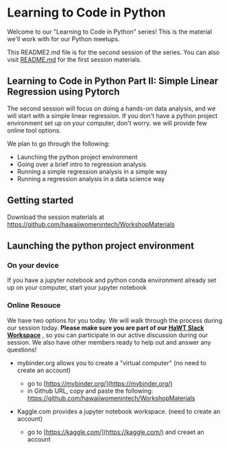 # Learning to Code in Python

Welcome to our "Learning to Code in Python" series! This is the material we'll work with for our Python meetups.  

This README2.md file is for the second session of the series.  You can also visit [README.md](https://github.com/hawaiiwomenintech/WorkshopMaterials/blob/master/python/README.md) for the first session materials.

## Learning to Code in Python Part II: Simple Linear Regression using Pytorch

The second session will focus on doing a hands-on data analysis, and we will start with a simple linear regression.
If you don't have a python project environment set up on your computer, don't worry. we will provide few online tool options. 

We plan to go through the following:
- Launching the python project environment
- Going over a brief intro to regression analysis
- Running a simple regression analysis in a simple way
- Running a regression analysis in a data science way

## Getting started
Download the session materials at https://github.com/hawaiiwomenintech/WorkshopMaterials

## Launching the python project environment

### On your device
If you have a jupyter notebook and python conda environment already set up on your computer, start your jupyter notebook

### Online Resouce
We have two options for you today.  We will walk through the process during our session today.
**Please make sure you are part of our [HaWT Slack Workspace](https://hawaiiwomenintech.herokuapp.com/)** , so you can participate in our active discussion during our session. We also have other members ready to help out and answer any questions!

* mybinder.org allows you to create a "virtual computer"   (no need to create an account)
  - go to [https://mybinder.org/](https://mybinder.org/)
  - in Github URL, copy and paste the following: https://github.com/hawaiiwomenintech/WorkshopMaterials


* Kaggle.com provides a jupyter notebook workspace. (need to create an account)
  - go to [https://kaggle.com/](https://kaggle.com/) and creaet an account


